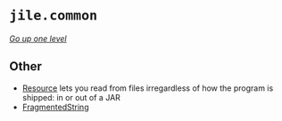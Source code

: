 # `jile.common`

[_Go up one level_](../readme.md)

## Other

- [Resource](Resource.java) lets you read from files irregardless of how the program is shipped: in or out of a JAR
- [FragmentedString](FragmentedString.java)
